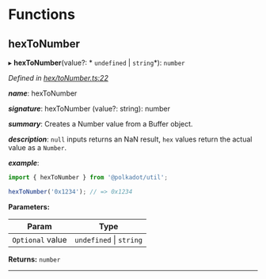 

# Functions

<a id="hextonumber"></a>

##  hexToNumber

▸ **hexToNumber**(value?: * `undefined` &#124; `string`*): `number`

*Defined in [hex/toNumber.ts:22](https://github.com/polkadot-js/common/blob/5ce8f91/packages/util/src/hex/toNumber.ts#L22)*

*__name__*: hexToNumber

*__signature__*: hexToNumber (value?: string): number

*__summary__*: Creates a Number value from a Buffer object.

*__description__*: `null` inputs returns an NaN result, `hex` values return the actual value as a `Number`.

*__example__*:   
```javascript
import { hexToNumber } from '@polkadot/util';

hexToNumber('0x1234'); // => 0x1234
```

**Parameters:**

| Param | Type |
| ------ | ------ |
| `Optional` value |  `undefined` &#124; `string`|

**Returns:** `number`

___

